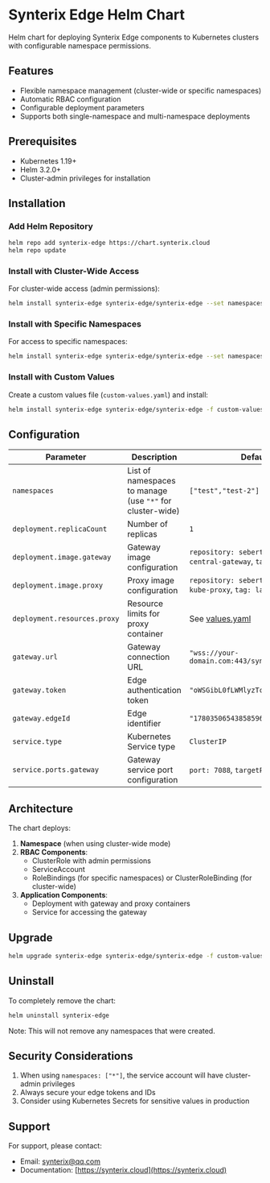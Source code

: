 # Synterix Edge Helm Chart

Helm chart for deploying Synterix Edge components to Kubernetes clusters with configurable namespace permissions.

## Features

- Flexible namespace management (cluster-wide or specific namespaces)
- Automatic RBAC configuration
- Configurable deployment parameters
- Supports both single-namespace and multi-namespace deployments

## Prerequisites

- Kubernetes 1.19+
- Helm 3.2.0+
- Cluster-admin privileges for installation

## Installation

### Add Helm Repository

```bash
helm repo add synterix-edge https://chart.synterix.cloud
helm repo update
```

### Install with Cluster-Wide Access

For cluster-wide access (admin permissions):

```bash
helm install synterix-edge synterix-edge/synterix-edge --set namespaces[0]="*"
```

### Install with Specific Namespaces

For access to specific namespaces:

```bash
helm install synterix-edge synterix-edge/synterix-edge --set namespaces={comblox,comblox-test}
```

### Install with Custom Values

Create a custom values file (`custom-values.yaml`) and install:

```bash
helm install synterix-edge synterix-edge/synterix-edge -f custom-values.yaml
```

## Configuration

| Parameter                    | Description                                               | Default                                                        |
|------------------------------|-----------------------------------------------------------|----------------------------------------------------------------|
| `namespaces`                 | List of namespaces to manage (use `"*"` for cluster-wide) | `["test","test-2"]`                                            |
| `deployment.replicaCount`    | Number of replicas                                        | `1`                                                            |
| `deployment.image.gateway`   | Gateway image configuration                               | `repository: sebertes/synterix-central-gateway`, `tag: latest` |
| `deployment.image.proxy`     | Proxy image configuration                                 | `repository: sebertes/synterix-kube-proxy`, `tag: latest`      |
| `deployment.resources.proxy` | Resource limits for proxy container                       | See [values.yaml](values.yaml)                                 |
| `gateway.url`                | Gateway connection URL                                    | `"wss://your-domain.com:443/synterix/gateway"`                 |
| `gateway.token`              | Edge authentication token                                 | `"oWSGibL0fLWMlyzTc3ybdi3t1rbQjj"`                             |
| `gateway.edgeId`             | Edge identifier                                           | `"1780350654385859692002162"`                                  |
| `service.type`               | Kubernetes Service type                                   | `ClusterIP`                                                    |
| `service.ports.gateway`      | Gateway service port configuration                        | `port: 7088`, `targetPort: 7088`                               |

## Architecture

The chart deploys:

1. **Namespace** (when using cluster-wide mode)
2. **RBAC Components**:
    - ClusterRole with admin permissions
    - ServiceAccount
    - RoleBindings (for specific namespaces) or ClusterRoleBinding (for cluster-wide)
3. **Application Components**:
    - Deployment with gateway and proxy containers
    - Service for accessing the gateway

## Upgrade

```bash
helm upgrade synterix-edge synterix-edge/synterix-edge -f custom-values.yaml
```

## Uninstall

To completely remove the chart:

```bash
helm uninstall synterix-edge
```

Note: This will not remove any namespaces that were created.

## Security Considerations

1. When using `namespaces: ["*"]`, the service account will have cluster-admin privileges
2. Always secure your edge tokens and IDs
3. Consider using Kubernetes Secrets for sensitive values in production

## Support

For support, please contact:
- Email: synterix@qq.com
- Documentation: [https://synterix.cloud](https://synterix.cloud)